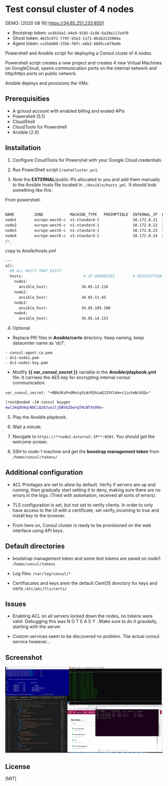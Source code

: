 # Test consul cluster of 4 nodes

DEMO: [2020 08 16] https://34.65.251.233:8501
* Bootstrap token: `ac6b2da2-44e9-9185-5c86-6a28e117e4f0`
* Ghost token:    `4625c072-779f-93e2-11f1-861b3133904a`
* Agent token:   `ce35dd09-37bb-f8fc-e8b2-6b05cc679e8b`


Powershell and Ansible script for deploying a Consul cluste of 4 nodes. 

Powershell script creates a new project and creates 4 new Virtual Machines on GoogleCloud, opens communication ports on the internal network and http/https ports on public network.

Ansible deploys and provisions the  VMs.

## Prerequisities
- A gcloud account with enabled billing and enaled APIs
- Powershell [5.1]
- CloudShell
- CloudTools for Powershell
- Ansible [2.9]

## Installation

1.  Configure CloudTools for Powershel with your Google Cloud credentials.

2.  Run PowerShell script `CreateCluster.ps1`.

3.  Note the **EXTERNAL**/public IPs allocated to you and add them manually to the Ansible hosts file located in `./Ansible/hosts.yml`. It should look something like this:

From powershell:
```bash
                                                                          
NAME         ZONE            MACHINE_TYPE   PREEMPTIBLE  INTERNAL_IP  EXTERNAL_IP    STATUS
node1        europe-west6-c  n1-standard-1               10.172.0.21  34.65.12.216   RUNNING
node2        europe-west6-c  n1-standard-1               10.172.0.22  34.65.11.45    RUNNING
node3        europe-west6-c  n1-standard-1               10.172.0.23  34.65.185.100  RUNNING
node4        europe-west6-c  n1-standard-1               10.172.0.24  34.65.14.153   RUNNING
/>_
```

copy to Ansile/hosts.yml
```bash
---
all:
  ## ALL HOSTS THAT EXIST   
  hosts:                           # IP ADDRESSES        # DESCRIPTION   
    node1:
      ansible_host:               34.65.12.216
    node2:
      ansible_host:               34.65.11.45
    node3:
      ansible_host:               34.65.185.100
    node4:
      ansible_host:               34.65.14.153
```

4. Optional

- Replace PKI files in **Ansible/certs** directory. Keep naming, keep datacenter name as 'dc1'.
```
- consul-agent-ca.pem
- dc1-node1.pem
- dc1-node1-key.pem
```

- Modify **{{ var_consul_secret }}** variable in the **Ansible/playbook.yml** file. 
It carriees the AES key for encrypting internal consul communication. 

`var_consul_secret: "+BBkVKsPndMntq5LWrRShLmQJIVV14m+c1iotmN/6GQ=" `

```bash
[root@node4 ~]# consul keygen
ewl24qUh0qcNUCiQz8JuoiljDBVGZGwYqTHLNTXnO6k=
```


5.  Play the Ansible playbook.

6.  Wait a minute.

7.  Navigate to `https://**node1-external-IP**:8501`.  You should get the welcome screen.
 
8.  SSH to  node-1 machine and get the **boostrap management token** from `/home/consul/tokens/`




## Additional configuration

- ACL Privilages are set to allow by default. Verfiy if servers are up and running, then gradually start setting it to deny, making sure there are no errors in the logs.  (Tried with automation, received all sorts of errors).


- TLS configuration is set, but not set to verify clients. In order to only have access to the UI with a certificate, set
verify_incoming to true and install key to the browser.


- From here on, Consul cluster is ready to be provisioned on the web interface using API keys. 

## Default directories
- bootstrap management token and some test tokens are saved on node1: 
`/home/consul/tokens`

- Log files:
`/var/log/consul/*`

- Certifiacates and keys arein the default CentOS directory for keys and certs
`/etc/pki/tls/certs/`

## Issues
- Enabling ACL on all servers locked down the nodes, no tokens were valid. Debugging this was N O T   E A S Y . Make sure to do it graudally, starting with the server.

- Custom services seem to be discovered no problem. The actual consul service however...

## Screenshot
<img src="README/screenshot.png" alt="JustAScreenshot">

## License
[MIT]
